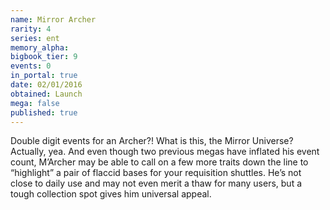 ```yaml
---
name: Mirror Archer
rarity: 4
series: ent
memory_alpha:
bigbook_tier: 9
events: 0
in_portal: true
date: 02/01/2016
obtained: Launch
mega: false
published: true
---
```


Double digit events for an Archer?! What is this, the Mirror Universe? Actually, yea. And even though two previous megas have inflated his event count, M’Archer may be able to call on a few more traits down the line to “highlight” a pair of flaccid bases for your requisition shuttles. He’s not close to daily use and may not even merit a thaw for many users, but a tough collection spot gives him universal appeal.
